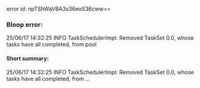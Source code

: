 error id: npTShWaVBA3s36eoS36cww==
### Bloop error:

25/06/17 14:32:25 INFO TaskSchedulerImpl: Removed TaskSet 0.0, whose tasks have all completed, from pool
#### Short summary: 

25/06/17 14:32:25 INFO TaskSchedulerImpl: Removed TaskSet 0.0, whose tasks have all completed, from ...